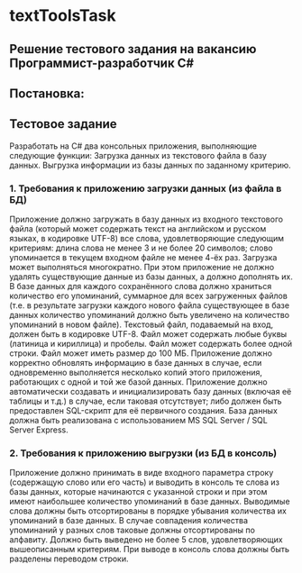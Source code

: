 # textToolsTask

## Решение тестового задания на вакансию Программист-разработчик C#

## Постановка:

## Тестовое задание
Разработать на C# два консольных приложения, выполняющие следующие функции:
Загрузка данных из текстового файла в базу данных.
Выгрузка информации из базы данных по заданному критерию.

### 1. Требования к приложению загрузки данных (из файла в БД)
Приложение должно загружать в базу данных из входного текстового файла (который может содержать текст на английском и русском языках, в кодировке UTF-8) все слова, удовлетворяющие следующим критериям:
длина слова не менее 3 и не более 20 символов;
слово упоминается в текущем входном файле не менее 4-ёх раз.
Загрузка может выполняться многократно. При этом приложение не должно удалять существующие данные из базы данных, а должно дополнять их.
В базе данных для каждого сохранённого слова должно храниться количество его упоминаний, суммарное для всех загруженных файлов (т.е. в результате загрузки каждого нового файла существующее в базе данных количество упоминаний должно быть увеличено на количество упоминаний в новом файле).
Текстовый файл, подаваемый на вход, должен быть в кодировке UTF-8. Файл может содержать любые буквы (латиница и кириллица) и пробелы. Файл может содержать более одной строки. Файл может иметь размер до 100 МБ.
Приложение должно корректно обновлять информацию в базе данных в случае, если одновременно выполняется несколько копий этого приложения, работающих с одной и той же базой данных.
Приложение должно автоматически создавать и инициализировать базу данных (включая её таблицы и т.д.) в случае, если таковая отсутствует; либо должен быть предоставлен SQL-скрипт для её первичного создания.
База данных должна быть реализована с использованием MS SQL Server / SQL Server Express.

### 2. Требования к приложению выгрузки (из БД в консоль)
Приложение должно принимать в виде входного параметра строку (содержащую слово или его часть) и выводить в консоль те слова из базы данных, которые начинаются с указанной строки и при этом имеют наибольшее количество упоминаний в базе данных.
Выводимые слова должны быть отсортированы в порядке убывания количества их упоминаний в базе данных. В случае совпадения количества упоминаний у разных слов таковые должны отсортированы по алфавиту.
Должно быть выведено не более 5 слов, удовлетворяющих вышеописанным критериям.
При выводе в консоль слова должны быть разделены переводом строки.
